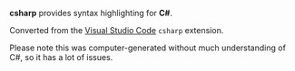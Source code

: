 **csharp** provides syntax highlighting for **C#**.

Converted from the [Visual Studio Code](https://github.com/microsoft/vscode.git) `csharp` extension.

Please note this was computer-generated without much understanding of C#, so it has a lot of issues.